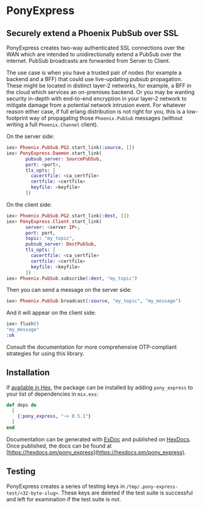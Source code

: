 # PonyExpress

## Securely extend a Phoenix PubSub over SSL

PonyExpress creates two-way authenticated SSL connections over the WAN which
are intended to unidirectionally extend a PubSub over the internet.  PubSub
broadcasts are forwarded from Server to Client.

The use case is when you have a trusted pair of nodes (for example a backend
and a BFF) that could use live-updating pubsub propagation.  These might be
located in distinct layer-2 networks, for example, a BFF in the cloud which
services an on-premises backend.  Or you may be wanting security in-depth with
end-to-end encryption in your layer-2 network to mitigate damage from a
potential network intrusion event.  For whatever reason either case, if full
erlang distribution is not right for you, this is a low-footprint way of
propagating those `Phoenix.PubSub` messages (without writing a full
`Phoenix.Channel` client).

On the server side:

```elixir
iex> Phoenix.PubSub.PG2.start_link(:source, [])
iex> PonyExpress.Daemon.start_link(
       pubsub_server: SourcePubSub,
       port: <port>,
       tls_opts: [
         cacertfile: <ca_certfile>
         certfile: <certfile>
         keyfile: <keyfile>
       ])
```

On the client side:

```elixir
iex> Phoenix.PubSub.PG2.start_link(:dest, [])
iex> PonyExpress.Client.start_link(
       server: <server IP>,
       port: port,
       topic: "my_topic",
       pubsub_server: DestPubSub,
       tls_opts: [
         cacertfile: <ca_certfile>
         certfile: <certfile>
         keyfile: <keyfile>
       ])
iex> Phoenix.PubSub.subscribe(:dest, "my_topic")
```

Then you can send a message on the server side:

```elixir
iex> Phoenix.PubSub.broadcast(:source, "my_topic", "my_message")
```

And it will appear on the client side:

```elixir
iex> flush()
"my_message"
:ok
```

Consult the documentation for more comprehensive OTP-compliant strategies for
using this library.

## Installation

If [available in Hex](https://hex.pm/docs/publish), the package can be installed
by adding `pony_express` to your list of dependencies in `mix.exs`:

```elixir
def deps do
  [
    {:pony_express, "~> 0.5.1"}
  ]
end
```

Documentation can be generated with [ExDoc](https://github.com/elixir-lang/ex_doc)
and published on [HexDocs](https://hexdocs.pm). Once published, the docs can
be found at [https://hexdocs.pm/pony_express](https://hexdocs.pm/pony_express).

## Testing

PonyExpress creates a series of testing keys in `/tmp/.pony-express-test/<32-byte-slug>`.
These keys are deleted if the test suite is successful and left for examination
if the test suite is not.
